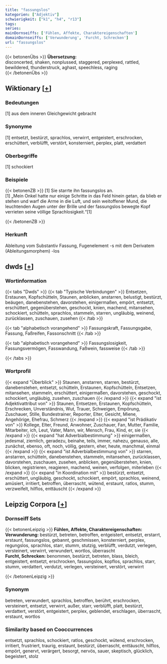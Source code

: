 ```yaml
---
title: "fassungslos"
kategorien: ["Adjektiv"]
schwierigkeit: ["k1", "h4", "r13"]
tags:
series:
mainDornseiffs: ['Fühlen, Affekte, Charaktereigenschaften']
domainDornseiffs: ['Verwunderung', 'Furcht, Schrecken']
url: "fassungslos"
---
```


{{< betonenÜbs >}}
**Übersetzung:**  
disconcerted, shaken, nonplussed, staggered, perplexed, rattled, bewildered, thunderstruck, aghast, speechless, raging  
{{< /betonenÜbs >}}

## Wiktionary [[+](https://de.wiktionary.org/wiki/fassungslos)]

### Bedeutungen
[1] aus dem inneren Gleichgewicht gebracht  

### Synonyme
[1] entsetzt, bestürzt, sprachlos, verwirrt, entgeistert, erschrocken, erschüttert, verblüfft, verstört, konsterniert, perplex, platt, verdattert  

### Oberbegriffe
[1] schockiert  

### Beispiele
{{< betonenZB >}}
[1] Sie starrte ihn fassungslos an.  
[1] „Mein Onkel hatte nur einige Schritte in das Feld hinein getan, da blieb er stehen und warf die Arme in die Luft, und sein weitoffener Mund, die leuchtenden Augen unter der Brille und der fassungslos bewegte Kopf verrieten seine völlige Sprachlosigkeit.“[1]  

{{< /betonenZB >}}
### Herkunft
Ableitung vom Substantiv Fassung, Fugenelement -s mit dem Derivatem (Ableitungsmorphem) -los  



## dwds [[+](https://www.dwds.de/wb/fassungslos)]

### Wortinformation
{{< tabs "Dwds" >}}
{{< tab "Typische Verbindungen" >}}
Entsetzen, Erstaunen, Kopfschütteln, Staunen, anblicken, anstarren, belustigt, bestürzt, beäugen, danebenstehen, davorstehen, einigermaßen, empört, entsetzt, erschüttert, gegenüberstehen, geschockt, knien, machend, mitansehen, schockiert, schütteln, sprachlos, stammeln, starren, ungläubig, weinend, zurücklassen, zuschauen, zusehen
{{< /tab >}}

{{< tab "alphabetisch vorangehend" >}}
Fassungskraft, Fassungsgabe, Fassung, Faßreifen, Fassonschnitt
{{< /tab >}}

{{< tab "alphabetisch vorangehend" >}}
Fassungslosigkeit, Fassungsvermögen, Fasswandung, Faßwein, fassweise
{{< /tab >}}

{{< /tabs >}}

### Wortprofil
{{< expand "Überblick" >}} Staunen, anstarren, starren, bestürzt, danebenstehen, entsetzt, schütteln, Erstaunen, Kopfschütteln, Entsetzen, mitansehen, stammeln, erschüttert, einigermaßen, davorstehen, geschockt, schockiert, ungläubig, zusehen, zuschauen {{< /expand >}}
{{< expand "ist Adjektivattribut von" >}} Staunen, Entsetzen, Erstaunen, Kopfschütteln, Erschrecken, Unverständnis, Wut, Trauer, Schweigen, Empörung, Zuschauer, Stille, Bundestrainer, Reporter, Elter, Gesicht, Miene, Angehörige, Ehefrau, Schmerz {{< /expand >}}
{{< expand "ist Prädikativ von" >}} Kollege, Elter, Freund, Anwohner, Zuschauer, Fan, Mutter, Familie, Mitarbeiter, ich, Leut, Vater, Mann, wir, Mensch, Frau, Kind, er, sie {{< /expand >}}
{{< expand "hat Adverbialbestimmung" >}} einigermaßen, jedesmal, ziemlich, geradezu, beinahe, teils, immer, nahezu, genauso, alle, zunächst, ebenso, oft, noch, völlig, gestern, eher, heute, manchmal, einmal {{< /expand >}}
{{< expand "ist Adverbialbestimmung von" >}} starren, anstarren, schütteln, danebenstehen, stammeln, mitansehen, zurücklassen, davorstehen, zuschauen, zusehen, anblicken, gegenüberstehen, knien, blicken, registrieren, reagieren, machend, weinen, verfolgen, miterleben {{< /expand >}}
{{< expand "in Koordination mit" >}} bestürzt, entsetzt, erschüttert, ungläubig, geschockt, schockiert, empört, sprachlos, weinend, amüsiert, irritiert, betroffen, überrascht, wütend, erstaunt, ratlos, stumm, verzweifelt, hilflos, enttäuscht {{< /expand >}}

## Leipzig Corpora [[+](https://corpora.uni-leipzig.de/en/res?word=fassungslos&corpusId=deu_newscrawl-public_2018)]

### Dornseiff Sets
{{< betonenLeipzig >}}
**Fühlen, Affekte, Charaktereigenschaften:**  
**Verwunderung:** bestürzt, betreten, betroffen, entgeistert, entsetzt, erstarrt, erstaunt, fassungslos, gebannt, geschmissen, konsterniert, perplex, regungslos, sprachlos, starr, stumm, stutzig, verblüfft, verdutzt, verlegen, versteinert, verwirrt, verwundert, wortlos, überrascht  
**Furcht, Schrecken:** benommen, bestürzt, betreten, blass, bleich, entgeistert, entsetzt, erschrocken, fassungslos, kopflos, sprachlos, starr, stumm, verdattert, verdutzt, verlegen, versteinert, verstört, verwirrt  

{{< /betonenLeipzig >}}

### Synonym
betreten, verwundert, sprachlos, betroffen, berührt, erschrocken, versteinert, entsetzt, verwirrt, außer, starr, verblüfft, platt, bestürzt, verdattert, verstört, entgeistert, perplex, geblendet, erschlagen, überrascht, erstaunt, wortlos


### Similarity based on Cooccurrences
entsetzt, sprachlos, schockiert, ratlos, geschockt, wütend, erschrocken, irritiert, frustriert, traurig, erstaunt, bestürzt, überrascht, enttäuscht, hilflos, empört, genervt, verärgert, besorgt, nervös, sauer, skeptisch, glücklich, begeistert, stolz

